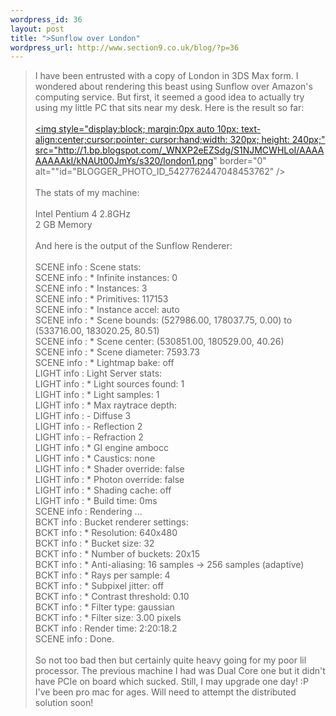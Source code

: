 ```yaml
--- 
wordpress_id: 36
layout: post
title: ">Sunflow over London"
wordpress_url: http://www.section9.co.uk/blog/?p=36
---
```

>I have been entrusted with a copy of London in 3DS Max form. I wondered about rendering this beast using Sunflow over Amazon's computing service. But first, it seemed a good idea to actually try using my little PC that sits near my desk. Here is the result so far:<br /><br /><a onblur="try {parent.deselectBloggerImageGracefully();} catch(e) {}" href="http://1.bp.blogspot.com/_WNXP2eEZSdg/S1NJMCWHLoI/AAAAAAAAAkI/kNAUt00JmYs/s1600-h/london1.png"><img style="display:block; margin:0px auto 10px; text-align:center;cursor:pointer; cursor:hand;width: 320px; height: 240px;" src="http://1.bp.blogspot.com/_WNXP2eEZSdg/S1NJMCWHLoI/AAAAAAAAAkI/kNAUt00JmYs/s320/london1.png" border="0" alt=""id="BLOGGER_PHOTO_ID_5427762447048453762" /></a><br /><br />The stats of my machine:<br /><br />Intel Pentium 4 2.8GHz<br />2 GB Memory<br /><br />And here is the output of the Sunflow Renderer:<br /><br />SCENE  info  : Scene stats:<br />SCENE  info  :   * Infinite instances:  0<br />SCENE  info  :   * Instances:           3<br />SCENE  info  :   * Primitives:          117153<br />SCENE  info  :   * Instance accel:      auto<br />SCENE  info  :   * Scene bounds:        (527986.00, 178037.75, 0.00) to (533716.00, 183020.25, 80.51)<br />SCENE  info  :   * Scene center:        (530851.00, 180529.00, 40.26)<br />SCENE  info  :   * Scene diameter:      7593.73<br />SCENE  info  :   * Lightmap bake:       off<br />LIGHT  info  : Light Server stats:<br />LIGHT  info  :   * Light sources found: 1<br />LIGHT  info  :   * Light samples:       1<br />LIGHT  info  :   * Max raytrace depth:<br />LIGHT  info  :       - Diffuse          3<br />LIGHT  info  :       - Reflection       2<br />LIGHT  info  :       - Refraction       2<br />LIGHT  info  :   * GI engine            ambocc<br />LIGHT  info  :   * Caustics:            none<br />LIGHT  info  :   * Shader override:     false<br />LIGHT  info  :   * Photon override:     false<br />LIGHT  info  :   * Shading cache:       off<br />LIGHT  info  :   * Build time:          0ms<br />SCENE  info  : Rendering ...<br />BCKT   info  : Bucket renderer settings:<br />BCKT   info  :   * Resolution:         640x480<br />BCKT   info  :   * Bucket size:        32<br />BCKT   info  :   * Number of buckets:  20x15<br />BCKT   info  :   * Anti-aliasing:      16 samples -> 256 samples (adaptive)<br />BCKT   info  :   * Rays per sample:    4<br />BCKT   info  :   * Subpixel jitter:    off<br />BCKT   info  :   * Contrast threshold: 0.10<br />BCKT   info  :   * Filter type:        gaussian<br />BCKT   info  :   * Filter size:        3.00 pixels<br />BCKT   info  : Render time: 2:20:18.2<br />SCENE  info  : Done.<br /><br />So not too bad then but certainly quite heavy going for my poor lil processor. The previous machine I had was Dual Core one but it didn't have PCIe on board which sucked. Still, I may upgrade one day! :P I've been pro mac for ages. Will need to attempt the distributed solution soon!
